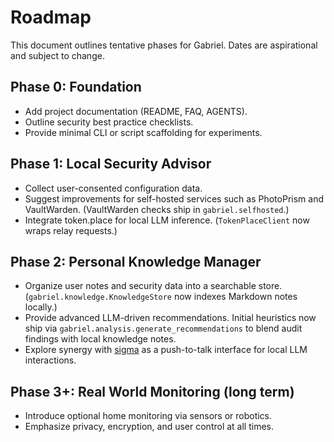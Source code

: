 # Roadmap

This document outlines tentative phases for Gabriel. Dates are aspirational and subject to change.

## Phase 0: Foundation

- Add project documentation (README, FAQ, AGENTS).
- Outline security best practice checklists.
- Provide minimal CLI or script scaffolding for experiments.

## Phase 1: Local Security Advisor

- Collect user-consented configuration data.
- Suggest improvements for self-hosted services such as PhotoPrism and VaultWarden.
  (VaultWarden checks ship in `gabriel.selfhosted`.)
- Integrate token.place for local LLM inference. (`TokenPlaceClient` now wraps relay requests.)

## Phase 2: Personal Knowledge Manager

- Organize user notes and security data into a searchable store.
  (`gabriel.knowledge.KnowledgeStore` now indexes Markdown notes locally.)
- Provide advanced LLM-driven recommendations.
  Initial heuristics now ship via ``gabriel.analysis.generate_recommendations`` to
  blend audit findings with local knowledge notes.
- Explore synergy with [sigma](https://github.com/futuroptimist/sigma) as a push-to-talk interface for local LLM interactions.

## Phase 3+: Real World Monitoring (long term)

- Introduce optional home monitoring via sensors or robotics.
- Emphasize privacy, encryption, and user control at all times.
